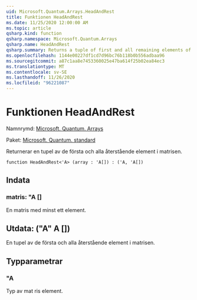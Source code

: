 ```yaml
---
uid: Microsoft.Quantum.Arrays.HeadAndRest
title: Funktionen HeadAndRest
ms.date: 11/25/2020 12:00:00 AM
ms.topic: article
qsharp.kind: function
qsharp.namespace: Microsoft.Quantum.Arrays
qsharp.name: HeadAndRest
qsharp.summary: Returns a tuple of first and all remaining elements of the array.
ms.openlocfilehash: 1144e00227df1cd7d96bc76b118b0b556adbaa96
ms.sourcegitcommit: a87c1aa8e7453360025e47ba614f25b02ea84ec3
ms.translationtype: MT
ms.contentlocale: sv-SE
ms.lasthandoff: 11/26/2020
ms.locfileid: "96221087"
---
```

# <a name="headandrest-function"></a>Funktionen HeadAndRest

Namnrymd: [Microsoft. Quantum. Arrays](xref:Microsoft.Quantum.Arrays)

Paket: [Microsoft. Quantum. standard](https://nuget.org/packages/Microsoft.Quantum.Standard)


Returnerar en tupel av de första och alla återstående element i matrisen.

```qsharp
function HeadAndRest<'A> (array : 'A[]) : ('A, 'A[])
```


## <a name="input"></a>Indata

### <a name="array--a"></a>matris: "A []

En matris med minst ett element.



## <a name="output--aa"></a>Utdata: ("A" A [])

En tupel av de första och alla återstående element i matrisen.

## <a name="type-parameters"></a>Typparametrar

### <a name="a"></a>"A

Typ av mat ris element.